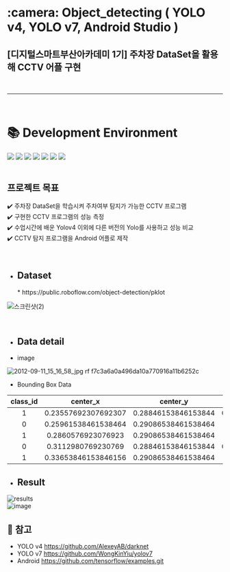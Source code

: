 <h1> :camera: Object_detecting ( YOLO v4, YOLO v7, Android Studio ) </h1>

## [디지털스마트부산아카데미 1기] 주차장 DataSet을 활용해 CCTV 어플 구현
<br/>

***

<br/>

<div><h1>📚 Development Environment</h1></div>
<div>
<img src="https://img.shields.io/badge/python-3776AB?style=for-the-badge&logo=python&logoColor=white">
<img src="https://img.shields.io/badge/PyTorch-EE4C2C?style=for-the-badge&logo=PyTorch&logoColor=white">
<img src="https://img.shields.io/badge/Android%20Studio-3DDC84.svg?&style=for-the-badge&logo=Android%20Studio&logoColor=white">
<img src="https://img.shields.io/badge/TensorFlow-FF6F00.svg?&style=for-the-badge&logo=TensorFlow&logoColor=white">
<img src="https://img.shields.io/badge/YOLO-00FFFF.svg?&style=for-the-badge&logo=YOLO&logoColor=white">
<img src="https://img.shields.io/badge/Google Colab-F9AB00.svg?&style=for-the-badge&logo=Google Colab&logoColor=white">
<img src="https://img.shields.io/badge/github-181717?style=for-the-badge&logo=github&logoColor=white">
</div>

<br/>

## 프로젝트 목표
:heavy_check_mark:  주차장 DataSet을 학습시켜 주차여부 탐지가 가능한 CCTV 프로그램 <br/>
:heavy_check_mark:  구현한 CCTV 프로그램의 성능 측정 <br/>
:heavy_check_mark:  수업시간에 배운 Yolov4 이외에 다른 버전의 Yolo를 사용하고 성능 비교 <br/>
:heavy_check_mark:  CCTV 탐지 프로그램을 Android 어플로 제작

<br/>

* <h2>Dataset</h2>
  * https://public.roboflow.com/object-detection/pklot  

![스크린샷(2)](https://user-images.githubusercontent.com/90381800/194216063-077b4b34-0cc5-4576-a6c1-3114052d9a11.png)

<br/>

* <h2>Data detail</h2> 
 * image 
  
  
![2012-09-11_15_16_58_jpg rf f7c3a6a0a496da10a770916a11b6252c](https://user-images.githubusercontent.com/90381800/194216709-8976c6a7-2338-4d30-9bf4-f5e703ffe71f.jpg)


  * Bounding Box Data  


|class_id|center_x|center_y|width|height|
|:-:|:--:|:--:|:--:|:--:|
|1|0.23557692307692307|0.28846153846153844|0.036057692307692304|0.0625|
|0|0.25961538461538464|0.29086538461538464|0.03485576923076923|0.06610576923076923|
|1|0.2860576923076923|0.29086538461538464|0.03365384615384615|0.06610576923076923|
|0|0.3112980769230769|0.28846153846153844|0.036057692307692304|0.06610576923076923|
|1|0.33653846153846156|0.29086538461538464|0.03365384615384615|0.0625|

* <h2>Result</h2>

![results](https://user-images.githubusercontent.com/90381800/194973838-b7bf158c-d59a-4813-ad4c-b834a77ece7c.png)
<br/>
![image](https://user-images.githubusercontent.com/90381800/194973702-4c9cd6dc-53a6-4c03-b16b-fe9545c871d3.png)

## :pushpin: 참고

* YOLO v4  https://github.com/AlexeyAB/darknet  
* YOLO v7  https://github.com/WongKinYiu/yolov7  
* Android  https://github.com/tensorflow/examples.git
